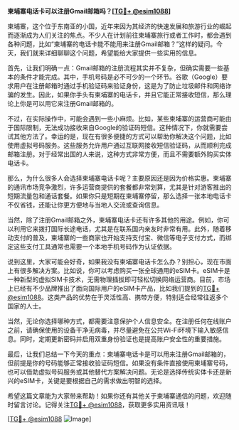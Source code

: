 **柬埔寨电话卡可以注册Gmail邮箱吗？[[TG💪+ @esim1088](https://t.me/s/esim1088)]**

柬埔寨，这个位于东南亚的小国，近年来因为其经济的快速发展和旅游行业的崛起而逐渐成为人们关注的焦点。不少人在计划前往柬埔寨旅行或者工作时，都会遇到各种问题，比如“柬埔寨的电话卡能不能用来注册Gmail邮箱？”这样的疑问。今天，我们就来详细聊聊这个问题，希望能给大家提供一些实用的信息。

首先，让我们明确一点：Gmail邮箱的注册流程其实并不复杂，但确实需要一些基本的条件才能完成。其中，手机号码是必不可少的一个环节。谷歌（Google）要求用户在注册邮箱时通过手机验证码来验证身份，这是为了防止垃圾邮件和网络诈骗的发生。因此，如果你手头有柬埔寨的电话卡，并且它能正常接收短信，那么理论上你是可以用它来注册Gmail邮箱的。

不过，在实际操作中，可能会遇到一些小麻烦。比如，某些柬埔寨的运营商可能由于国际限制，无法成功接收来自Google的验证码短信。这种情况下，你就需要尝试其他方法了。幸运的是，现在有很多便捷的方式可以帮助你解决这个问题，比如使用虚拟号码服务。这些服务允许用户通过互联网接收短信验证码，从而顺利完成邮箱注册。对于经常出国的人来说，这种方式非常方便，而且不需要额外购买实体电话卡。

那么，为什么很多人会选择柬埔寨电话卡呢？主要原因还是因为价格实惠。柬埔寨的通讯市场竞争激烈，许多运营商提供的套餐都非常划算，尤其是针对游客推出的短期流量包和通话套餐。如果你只是短期在柬埔寨停留，那么选择一张本地电话卡不仅省钱，还能让你更方便地与当地人交流或查询信息。

当然，除了注册Gmail邮箱之外，柬埔寨电话卡还有许多其他的用途。例如，你可以利用它来拨打国际长途电话，尤其是在联系国内亲友时非常有用。此外，随着移动支付的普及，柬埔寨的一些商家也开始支持支付宝、微信等电子支付方式，而绑定这些支付工具通常也需要一个本地手机号码作为认证依据。

说到这里，大家可能会好奇，如果我没有柬埔寨电话卡怎么办？别担心，现在市面上有很多解决方案。比如说，你可以考虑购买一张全球通用的eSIM卡。eSIM卡是一种新型的虚拟SIM卡技术，无需物理插拔即可轻松切换网络运营商。目前，市场上已经有不少品牌推出了面向国际用户的eSIM卡产品，比如我们提到的[TG💪+ @esim1088](https://t.me/s/esim1088)。这类产品的优势在于灵活性高、携带方便，特别适合经常往返多个国家的人士。

当然，无论你选择哪种方式，都需要注意保护个人信息安全。在注册任何在线账户之前，请确保使用的设备干净无病毒，并尽量避免在公共Wi-Fi环境下输入敏感信息。同时，定期更新密码并启用双重身份验证也是提高账户安全性的重要措施。

最后，让我们总结一下今天的重点：柬埔寨电话卡是可以用来注册Gmail邮箱的，但前提是你的号码能够正常接收验证码短信。如果没有条件直接使用柬埔寨号码，也可以借助虚拟号码服务或其他替代方案解决问题。无论是选择传统实体卡还是新兴的eSIM卡，关键是要根据自己的需求做出明智的选择。

希望这篇文章能为大家带来帮助！如果你还有其他关于柬埔寨通信的问题，欢迎随时留言讨论。记得关注[TG💪+ @esim1088](https://t.me/s/esim1088)，获取更多实用资讯哦！

[[TG💪+ @esim1088](https://t.me/s/esim1088) ![Image](https://i.postimg.cc/4NQfJmqS/Snipaste-2025-05-13-00-14-12.png)]